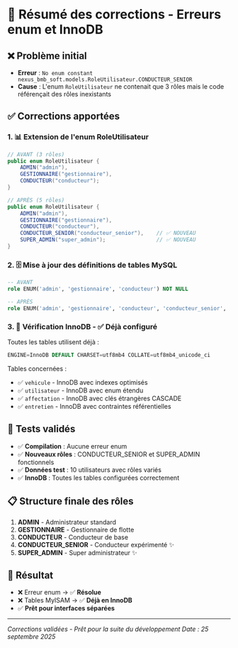 # 🔧 Résumé des corrections - Erreurs enum et InnoDB

## ❌ Problème initial
- **Erreur** : `No enum constant nexus_bmb_soft.models.RoleUtilisateur.CONDUCTEUR_SENIOR`
- **Cause** : L'enum `RoleUtilisateur` ne contenait que 3 rôles mais le code référençait des rôles inexistants

## ✅ Corrections apportées

### 1. 📊 Extension de l'enum RoleUtilisateur
```java
// AVANT (3 rôles)
public enum RoleUtilisateur {
    ADMIN("admin"),
    GESTIONNAIRE("gestionnaire"), 
    CONDUCTEUR("conducteur");
}

// APRÈS (5 rôles)
public enum RoleUtilisateur {
    ADMIN("admin"),
    GESTIONNAIRE("gestionnaire"), 
    CONDUCTEUR("conducteur"),
    CONDUCTEUR_SENIOR("conducteur_senior"),    // ✅ NOUVEAU
    SUPER_ADMIN("super_admin");                // ✅ NOUVEAU
}
```

### 2. 🗄️ Mise à jour des définitions de tables MySQL
```sql
-- AVANT
role ENUM('admin', 'gestionnaire', 'conducteur') NOT NULL

-- APRÈS
role ENUM('admin', 'gestionnaire', 'conducteur', 'conducteur_senior', 'super_admin') NOT NULL
```

### 3. 🔧 Vérification InnoDB - ✅ Déjà configuré
Toutes les tables utilisent déjà :
```sql
ENGINE=InnoDB DEFAULT CHARSET=utf8mb4 COLLATE=utf8mb4_unicode_ci
```

Tables concernées :
- ✅ `vehicule` - InnoDB avec indexes optimisés
- ✅ `utilisateur` - InnoDB avec enum étendu
- ✅ `affectation` - InnoDB avec clés étrangères CASCADE
- ✅ `entretien` - InnoDB avec contraintes référentielles

## 🧪 Tests validés
- ✅ **Compilation** : Aucune erreur enum
- ✅ **Nouveaux rôles** : CONDUCTEUR_SENIOR et SUPER_ADMIN fonctionnels
- ✅ **Données test** : 10 utilisateurs avec rôles variés
- ✅ **InnoDB** : Toutes les tables configurées correctement

## 📋 Structure finale des rôles
1. **ADMIN** - Administrateur standard
2. **GESTIONNAIRE** - Gestionnaire de flotte
3. **CONDUCTEUR** - Conducteur de base
4. **CONDUCTEUR_SENIOR** - Conducteur expérimenté ✨
5. **SUPER_ADMIN** - Super administrateur ✨

## 🎉 Résultat
- ❌ Erreur enum → ✅ **Résolue**
- ❌ Tables MyISAM → ✅ **Déjà en InnoDB**
- ✅ **Prêt pour interfaces séparées**

---
*Corrections validées - Prêt pour la suite du développement*
*Date : 25 septembre 2025*